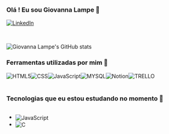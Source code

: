 
### Olá ! Eu sou  Giovanna Lampe 💌



[![LinkedIn](https://img.shields.io/badge/LinkedIn-0077B5?style=for-the-badge&logo=linkedin&logoColor=white)](https://www.linkedin.com/in/giovanna-lampe-82478826b/)

<br/>

![Giovanna Lampe's GitHub stats](https://github-readme-stats.vercel.app/api?username=LampeGi&show_icons=true&theme=onedark)

### Ferramentas utilizadas por mim 🔧

<div style="display:flex"><br/>
<img align="center" alt="HTML5" src="https://img.shields.io/badge/HTML5-E34F26?style=for-the-badge&logo=html5&logoColor=white">

<img align="center" alt="CSS" src="https://img.shields.io/badge/CSS3-1572B6?style=for-the-badge&logo=css3&logoColor=white">

<img align="center" alt="JavaScript" src="https://img.shields.io/badge/JavaScript-F7DF1E?style=for-the-badge&logo=JavaScript&logoColor=white">

<img align="center" alt="MYSQL" src="https://img.shields.io/badge/MySQL-005C84?style=for-the-badge&logo=mysql&logoColor=white">



<img align="center" alt="Notion" src="https://img.shields.io/badge/Notion-000000?style=for-the-badge&logo=notion&logoColor=white">


<img align="center" alt="TRELLO" src="https://img.shields.io/badge/Trello-0052CC?style=for-the-badge&logo=trello&logoColor=white">

</div>

<br/>

### Tecnologias que eu estou estudando no momento 📓

<div style="display:flex">
<ul>

<li><img align="center"
alt="JavaScript" src="https://img.shields.io/badge/JavaScript-F7DF1E?style=for-the-badge&logo=JavaScript&logoColor=white"></li>


<li><img align="center"
alt="C" src="https://img.shields.io/badge/C-00599C?style=for-the-badge&logo=c&logoColor=white"></li>


</div>

</ul>
